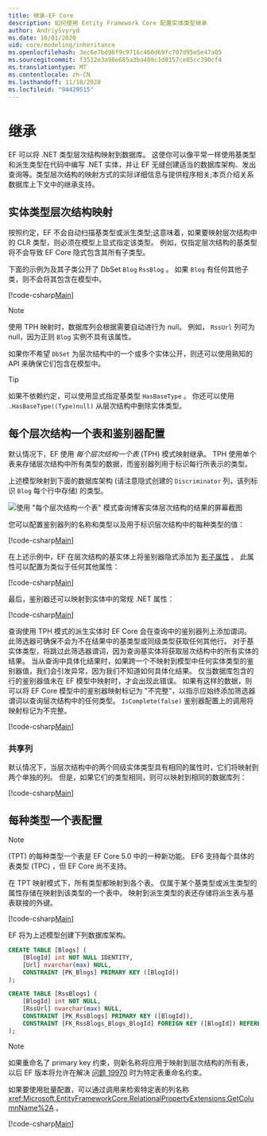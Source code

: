 ```yaml
---
title: 继承-EF Core
description: 如何使用 Entity Framework Core 配置实体类型继承
author: AndriySvyryd
ms.date: 10/01/2020
uid: core/modeling/inheritance
ms.openlocfilehash: 3ec6e7bd98f9c9716c460d69fc707d95e5e47a05
ms.sourcegitcommit: f3512e3a98e685a3ba409c1d0157ce85cc390cf4
ms.translationtype: MT
ms.contentlocale: zh-CN
ms.lasthandoff: 11/10/2020
ms.locfileid: "94429515"
---
```

# <a name="inheritance"></a>继承

EF 可以将 .NET 类型层次结构映射到数据库。 这使你可以像平常一样使用基类型和派生类型在代码中编写 .NET 实体，并让 EF 无缝创建适当的数据库架构、发出查询等。类型层次结构的映射方式的实际详细信息与提供程序相关;本页介绍关系数据库上下文中的继承支持。

## <a name="entity-type-hierarchy-mapping"></a>实体类型层次结构映射

按照约定，EF 不会自动扫描基类型或派生类型;这意味着，如果要映射层次结构中的 CLR 类型，则必须在模型上显式指定该类型。 例如，仅指定层次结构的基类型将不会导致 EF Core 隐式包含其所有子类型。

下面的示例为及其子类公开了 DbSet `Blog` `RssBlog` 。 如果 `Blog` 有任何其他子类，则不会将其包含在模型中。

[!code-csharp[Main](../../../samples/core/Modeling/Conventions/InheritanceDbSets.cs?name=InheritanceDbSets&highlight=3-4)]

> [!NOTE]
> 使用 TPH 映射时，数据库列会根据需要自动进行为 null。 例如， `RssUrl` 列可为 null，因为正则 `Blog` 实例不具有该属性。

如果你不希望 `DbSet` 为层次结构中的一个或多个实体公开，则还可以使用熟知的 API 来确保它们包含在模型中。

> [!TIP]
> 如果不依赖约定，可以使用显式指定基类型 `HasBaseType` 。 你还可以使用 `.HasBaseType((Type)null)` 从层次结构中删除实体类型。

## <a name="table-per-hierarchy-and-discriminator-configuration"></a>每个层次结构一个表和鉴别器配置

默认情况下，EF 使用 *每个层次结构一个表* (TPH) 模式映射继承。 TPH 使用单个表来存储层次结构中所有类型的数据，而鉴别器列用于标识每行所表示的类型。

上述模型映射到下面的数据库架构 (请注意隐式创建的 `Discriminator` 列，该列标识 `Blog` 每个行中存储) 的类型。

![使用 "每个层次结构一个表" 模式查询博客实体层次结构的结果的屏幕截图](_static/inheritance-tph-data.png)

您可以配置鉴别器列的名称和类型以及用于标识层次结构中的每种类型的值：

[!code-csharp[Main](../../../samples/core/Modeling/FluentAPI/DiscriminatorConfiguration.cs?name=DiscriminatorConfiguration&highlight=4-6)]

在上述示例中，EF 在层次结构的基实体上将鉴别器隐式添加为 [影子属性](xref:core/modeling/shadow-properties) 。 此属性可以配置为类似于任何其他属性：

[!code-csharp[Main](../../../samples/core/Modeling/FluentAPI/DiscriminatorPropertyConfiguration.cs?name=DiscriminatorPropertyConfiguration&highlight=4-5)]

最后，鉴别器还可以映射到实体中的常规 .NET 属性：

[!code-csharp[Main](../../../samples/core/Modeling/FluentAPI/NonShadowDiscriminator.cs?name=NonShadowDiscriminator&highlight=4)]

查询使用 TPH 模式的派生实体时 EF Core 会在查询中的鉴别器列上添加谓词。 此筛选器可确保不会为不在结果中的基类型或同级类型获取任何其他行。 对于基实体类型，将跳过此筛选器谓词，因为查询基实体将获取层次结构中的所有实体的结果。 当从查询中具体化结果时，如果跨一个不映射到模型中任何实体类型的鉴别器值，我们会引发异常，因为我们不知道如何具体化结果。 仅当数据库包含的行的鉴别器值未在 EF 模型中映射时，才会出现此错误。 如果有这样的数据，则可以将 EF Core 模型中的鉴别器映射标记为 "不完整"，以指示应始终添加筛选器谓词以查询层次结构中的任何类型。 `IsComplete(false)` 鉴别器配置上的调用将映射标记为不完整。

[!code-csharp[Main](../../../samples/core/Modeling/FluentAPI/DiscriminatorMappingIncomplete.cs?name=DiscriminatorMappingIncomplete&highlight=5)]

### <a name="shared-columns"></a>共享列

默认情况下，当层次结构中的两个同级实体类型具有相同的属性时，它们将映射到两个单独的列。 但是，如果它们的类型相同，则可以映射到相同的数据库列：

[!code-csharp[Main](../../../samples/core/Modeling/FluentAPI/SharedTPHColumns.cs?name=SharedTPHColumns&highlight=9,13)]

## <a name="table-per-type-configuration"></a>每种类型一个表配置

> [!NOTE]
>  (TPT) 的每种类型一个表是 EF Core 5.0 中的一种新功能。 EF6 支持每个具体的表类型 (TPC) ，但 EF Core 尚不支持。

在 TPT 映射模式下，所有类型都映射到各个表。 仅属于某个基类型或派生类型的属性存储在映射到该类型的一个表中。 映射到派生类型的表还存储将派生表与基表联接的外键。

[!code-csharp[Main](../../../samples/core/Modeling/FluentAPI/TPTConfiguration.cs?name=TPTConfiguration)]

EF 将为上述模型创建下列数据库架构。

```sql
CREATE TABLE [Blogs] (
    [BlogId] int NOT NULL IDENTITY,
    [Url] nvarchar(max) NULL,
    CONSTRAINT [PK_Blogs] PRIMARY KEY ([BlogId])
);

CREATE TABLE [RssBlogs] (
    [BlogId] int NOT NULL,
    [RssUrl] nvarchar(max) NULL,
    CONSTRAINT [PK_RssBlogs] PRIMARY KEY ([BlogId]),
    CONSTRAINT [FK_RssBlogs_Blogs_BlogId] FOREIGN KEY ([BlogId]) REFERENCES [Blogs] ([BlogId]) ON DELETE NO ACTION
);
```

> [!NOTE]
> 如果重命名了 primary key 约束，则新名称将应用于映射到层次结构的所有表，以后 EF 版本将允许在解决 [问题 19970](https://github.com/dotnet/efcore/issues/19970) 时为特定表重命名约束。

如果要使用批量配置，可以通过调用来检索特定表的列名称 <xref:Microsoft.EntityFrameworkCore.RelationalPropertyExtensions.GetColumnName%2A> 。

[!code-csharp[Main](../../../samples/core/Modeling/FluentAPI/TPTConfiguration.cs?name=Metadata&highlight=10)]
